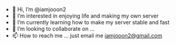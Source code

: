 - 👋 Hi, I’m @iamjooon2
- 👀 I’m interested in enjoying life and making my own server
- 🌱 I’m currently learning how to make my server stable and fast
- 💞️ I’m looking to collaborate on ...
- 📫 How to reach me ... just email me iamjooon2@gmail.com

<!---
iamjooon2/iamjooon2 is a ✨ special ✨ repository because its `README.md` (this file) appears on your GitHub profile.
You can click the Preview link to take a look at your changes.
--->
